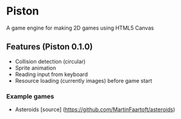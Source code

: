 # Piston
A game engine for making 2D games using HTML5 Canvas

## Features (Piston 0.1.0)
* Collision detection (circular)
* Sprite animation
* Reading input from keyboard
* Resource loading (currently images) before game start

### Example games
* Asteroids [source] (https://github.com/MartinFaartoft/asteroids)